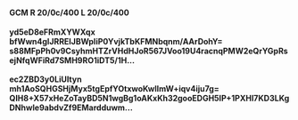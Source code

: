 #### GCM R 20/0c/400 L 20/0c/400
**yd5eD8eFRmXYWXqx**<br/>**bfWwn4gIJRREIJBWpliP0YvjkTbKFMNbqnm/AArDohY=**<br/>**s88MFpPh0v9CsyhmHTZrVHdHJoR567JVoo19U4racnqPMW2eQrYGpRsejNfqWFiRd7SMH9RO1iDT5/1H...**<br/><br/>
**ec2ZBD3y0LiUItyn**<br/>**mh1AoSQHGSHjMyx5tgEpfYOtxwoKwlImW+iqv4iju7g=**<br/>**QIH8+X57xHeZoTayBD5N1wgBg1oAKxKh32gooEDGH5IP+1PXHI7KD3LKgDNhwIe9abdvZf9EMardduwm...**